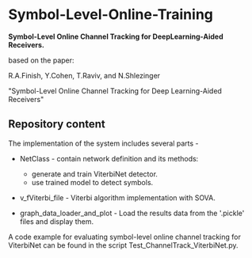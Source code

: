 # Symbol-Level-Online-Training
**Symbol-Level Online Channel Tracking for DeepLearning-Aided Receivers.**

based on the paper:

R.A.Finish, Y.Cohen, T.Raviv, and N.Shlezinger

"Symbol-Level Online Channel Tracking for Deep Learning-Aided Receivers"


## Repository content ##
The implementation of the system includes several parts -
- NetClass - contain network definition and its methods:
  - generate and train ViterbiNet detector.
  - use trained model to detect symbols.

- v_fViterbi_file - Viterbi algorithm implementation with SOVA.

- graph_data_loader_and_plot - Load the results data from the '.pickle' files and display them.

A code example for evaluating symbol-level online channel tracking for ViterbiNet can be found in the script Test_ChannelTrack_ViterbiNet.py.
